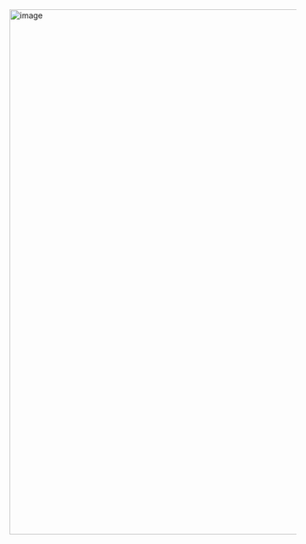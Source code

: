 <img width="1322" height="922" alt="image" src="https://github.com/user-attachments/assets/77d870bf-5099-43d3-8fad-5fe44c2392f7" />
